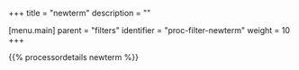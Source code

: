 +++
title = "newterm"
description = ""

[menu.main]
parent = "filters"
identifier = "proc-filter-newterm"
weight = 10
+++

{{% processordetails newterm %}}